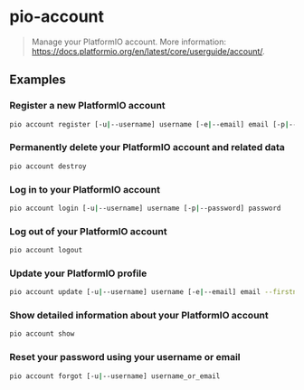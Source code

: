 # pio-account

> Manage your PlatformIO account. More information: <https://docs.platformio.org/en/latest/core/userguide/account/>.

## Examples

### Register a new PlatformIO account

```bash
pio account register [-u|--username] username [-e|--email] email [-p|--password] password --firstname firstname --lastname lastname
```

### Permanently delete your PlatformIO account and related data

```bash
pio account destroy
```

### Log in to your PlatformIO account

```bash
pio account login [-u|--username] username [-p|--password] password
```

### Log out of your PlatformIO account

```bash
pio account logout
```

### Update your PlatformIO profile

```bash
pio account update [-u|--username] username [-e|--email] email --firstname firstname --lastname lastname --current-password password
```

### Show detailed information about your PlatformIO account

```bash
pio account show
```

### Reset your password using your username or email

```bash
pio account forgot [-u|--username] username_or_email
```
